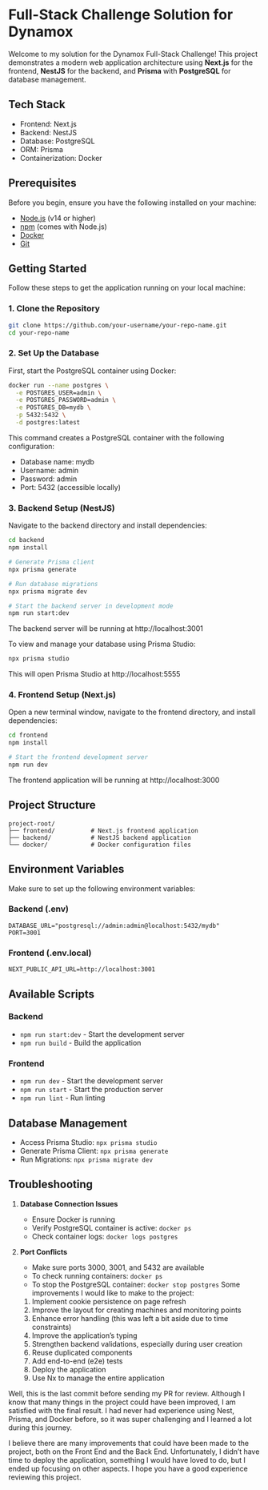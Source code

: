 # Full-Stack Challenge Solution for Dynamox

Welcome to my solution for the Dynamox Full-Stack Challenge! This project demonstrates a modern web application architecture using **Next.js** for the frontend, **NestJS** for the backend, and **Prisma** with **PostgreSQL** for database management.

## Tech Stack

- Frontend: Next.js
- Backend: NestJS
- Database: PostgreSQL
- ORM: Prisma
- Containerization: Docker

## Prerequisites

Before you begin, ensure you have the following installed on your machine:

- [Node.js](https://nodejs.org/) (v14 or higher)
- [npm](https://www.npmjs.com/) (comes with Node.js)
- [Docker](https://www.docker.com/)
- [Git](https://git-scm.com/)

## Getting Started

Follow these steps to get the application running on your local machine:

### 1. Clone the Repository

```bash
git clone https://github.com/your-username/your-repo-name.git
cd your-repo-name
```

### 2. Set Up the Database

First, start the PostgreSQL container using Docker:

```bash
docker run --name postgres \
  -e POSTGRES_USER=admin \
  -e POSTGRES_PASSWORD=admin \
  -e POSTGRES_DB=mydb \
  -p 5432:5432 \
  -d postgres:latest
```

This command creates a PostgreSQL container with the following configuration:

- Database name: mydb
- Username: admin
- Password: admin
- Port: 5432 (accessible locally)

### 3. Backend Setup (NestJS)

Navigate to the backend directory and install dependencies:

```bash
cd backend
npm install

# Generate Prisma client
npx prisma generate

# Run database migrations
npx prisma migrate dev

# Start the backend server in development mode
npm run start:dev
```

The backend server will be running at http://localhost:3001

To view and manage your database using Prisma Studio:

```bash
npx prisma studio
```

This will open Prisma Studio at http://localhost:5555

### 4. Frontend Setup (Next.js)

Open a new terminal window, navigate to the frontend directory, and install dependencies:

```bash
cd frontend
npm install

# Start the frontend development server
npm run dev
```

The frontend application will be running at http://localhost:3000

## Project Structure

```
project-root/
├── frontend/          # Next.js frontend application
├── backend/           # NestJS backend application
└── docker/            # Docker configuration files
```

## Environment Variables

Make sure to set up the following environment variables:

### Backend (.env)

```
DATABASE_URL="postgresql://admin:admin@localhost:5432/mydb"
PORT=3001
```

### Frontend (.env.local)

```
NEXT_PUBLIC_API_URL=http://localhost:3001
```

## Available Scripts

### Backend

- `npm run start:dev` - Start the development server
- `npm run build` - Build the application

### Frontend

- `npm run dev` - Start the development server
- `npm run start` - Start the production server
- `npm run lint` - Run linting

## Database Management

- Access Prisma Studio: `npx prisma studio`
- Generate Prisma Client: `npx prisma generate`
- Run Migrations: `npx prisma migrate dev`

## Troubleshooting

1. **Database Connection Issues**

   - Ensure Docker is running
   - Verify PostgreSQL container is active: `docker ps`
   - Check container logs: `docker logs postgres`

2. **Port Conflicts**
   - Make sure ports 3000, 3001, and 5432 are available
   - To check running containers: `docker ps`
   - To stop the PostgreSQL container: `docker stop postgres`
Some improvements I would like to make to the project:
   1. Implement cookie persistence on page refresh
   2. Improve the layout for creating machines and monitoring points
   3. Enhance error handling (this was left a bit aside due to time constraints)
   4. Improve the application’s typing
   5. Strengthen backend validations, especially during user creation
   6. Reuse duplicated components
   7. Add end-to-end (e2e) tests
   8. Deploy the application
   9. Use Nx to manage the entire application

Well, this is the last commit before sending my PR for review. Although I know that many things in the project could have been improved, I am satisfied with the final result. I had never had experience using Nest, Prisma, and Docker before, so it was super challenging and I learned a lot during this journey.

I believe there are many improvements that could have been made to the project, both on the Front End and the Back End. Unfortunately, I didn’t have time to deploy the application, something I would have loved to do, but I ended up focusing on other aspects. I hope you have a good experience reviewing this project.